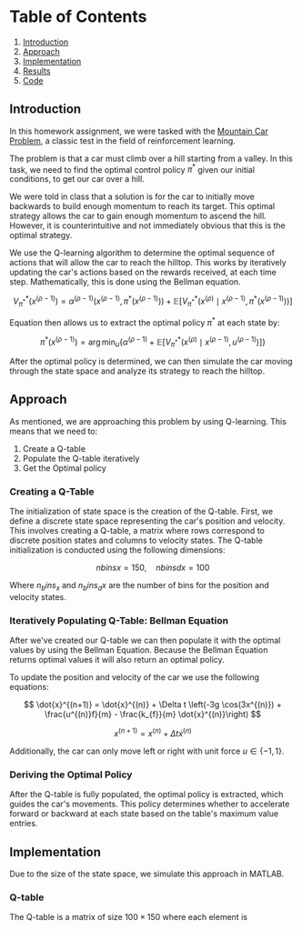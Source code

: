# Table of Contents

1. [Introduction](#introduction)
2. [Approach](#approach)
3. [Implementation](#implementation)
4. [Results](#results)
5. [Code](#code)

## Introduction

In this homework assignment, we were tasked with the [Mountain Car Problem](https://gymnasium.farama.org/environments/classic_control/mountain_car/#mountain-car),
a classic test in the field of reinforcement learning. 

The problem is that a car must climb over a hill starting from a valley. 
In this task, we need to find the optimal control policy $\pi^*$ given our initial conditions,
to get our car over a hill. 

We were told in class that a solution is for the car to initially move backwards
to build enough momentum to reach its target. 
This optimal strategy allows the car to gain enough momentum to ascend the hill.
However, it is counterintuitive and not immediately obvious that this is the optimal strategy.

We use the Q-learning algorithm to determine the optimal sequence of actions 
that will allow the car to reach the hilltop. 
This works by iteratively updating the car's actions based on the rewards received, 
at each time step. Mathematically, this is done using the Bellman equation.

$$V^*_{\pi^*}(x^{(\rho-1)}) = \alpha^{(\rho-1)}(x^{(\rho-1)}, \pi^*(x^{(\rho-1)})) + \mathbb{E} \left[ V^*_{\pi^*}(x^{(\rho)} \mid x^{(\rho-1)}, \pi^*(x^{(\rho-1)})) \right]$$

Equation then allows us to extract the optimal policy $\pi^*$ at each state by:

$$\pi^*(x^{(\rho-1)}) = \arg \min_u \left\{ \alpha^{(\rho-1)} + \mathbb{E} \left[ V^*_{\pi^*}(x^{(\rho)} \mid x^{(\rho-1)}, u^{(\rho-1)}) \right] \right\}$$

After the optimal policy is determined, we can then simulate the car moving through the state space
and analyze its strategy to reach the hilltop. 

## Approach

As mentioned, we are approaching this problem by using Q-learning.
This means that we need to:

1. Create a Q-table
2. Populate the Q-table iteratively
3. Get the Optimal policy

### Creating a Q-Table

The initialization of state space is the creation of the Q-table. 
First, we define a discrete state space representing the car's position and velocity.
This involves creating a Q-table, a matrix where rows correspond to discrete position states and columns to velocity states. 
The Q-table initialization is conducted using the following dimensions:

$$
nbinsx = 150, \quad nbinsdx = 100
$$

Where $n_bins_x$ and $n_bins_dx$ are the number of bins for the position and velocity states.

### Iteratively Populating Q-Table: Bellman Equation

After we've created our Q-table we can then populate it with the optimal values
by using the Bellman Equation. Because the Bellman Equation returns optimal values it will also return an optimal policy.

To update the position and velocity of the car we use the following equations:

$$
\dot{x}^{(n+1)} = \dot{x}^{(n)} + \Delta t \left(-3g \cos(3x^{(n)}) + \frac{u^{(n)}f}{m} - \frac{k_{f}}{m} \dot{x}^{(n)}\right)
$$

$$
x^{(n+1)} = x^{(n)} + \Delta t \dot{x}^{(n)}
$$

Additionally, the car can only move left or right with unit force $u\in\{-1,1\}$.

### Deriving the Optimal Policy

After the Q-table is fully populated, the optimal policy is extracted, which guides the car's movements. This policy determines whether to accelerate forward or backward at each state based on the table's maximum value entries.

## Implementation

Due to the size of the state space, we simulate this approach in MATLAB. 

### Q-table

The Q-table is a matrix of size $100 \times 150$ where each element is
